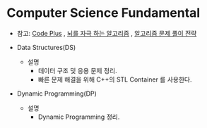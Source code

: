 
# Computer Science Fundamental

- 참고: [Code Plus](https://code.plus/main) , [뇌를 자극 하는 알고리즘](http://www.yes24.com/24/Goods/3524901?Acode=101) ,
        [알고리즘 문제 풀이 전략](http://www.yes24.com/24/goods/25766256) 


- Data Structures(DS)
  * 설명 
     * 데이터 구조 및 응용 문제 정리.
     * 빠른 문제 해결을 위해 C++의 STL Container 를 사용한다.

- Dynamic Programming(DP)
  * 설명 
     * Dynamic Programming 정리.